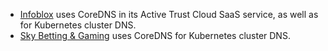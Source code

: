 * [Infoblox](https://www.infoblox.com) uses CoreDNS in its Active Trust Cloud SaaS service, as well as for Kubernetes cluster DNS.
* [Sky Betting & Gaming](https://engineering.skybettingandgaming.com) uses CoreDNS for Kubernetes cluster DNS.
